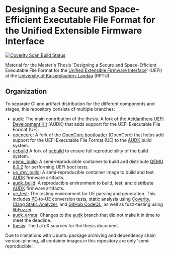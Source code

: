 # Designing a Secure and Space-Efficient Executable File Format for the Unified Extensible Firmware Interface

<a href="https://scan.coverity.com/projects/mhaeuser-mastersthesis">
  <img alt="Coverity Scan Build Status"
       src="https://scan.coverity.com/projects/28584/badge.svg"/>
</a>

Material for the Master's Thesis 'Designing a Secure and Space-Efficient Executable File Format for the [Unified Extensible Firmware Interface](https://uefi.org)' (UEFI) at the [University of Kaiserslautern-Landau](https://rptu.de) (RPTU).

## Organization

To separate CI and artifact distribution for the different components and stages, this repository consists of multiple branches:

* [audk](https://github.com/mhaeuser/MastersThesis/tree/audk): The main contribution of the thesis. A fork of the [Acidanthera UEFI Development Kit](https://github.com/acidanthera/audk) (AUDK) that adds support for the UEFI Executable File Format (UE).
* [opencore](https://github.com/mhaeuser/MastersThesis/tree/opencore): A fork of the [OpenCore bootloader](https://github.com/acidanthera/OpenCorePkg) (OpenCore) that helps add support for the UEFI Executable File Format (UE) to the [AUDK](https://github.com/mhaeuser/MastersThesis/tree/audk) build system.
* [ocbuild](https://github.com/mhaeuser/MastersThesis/tree/ocbuild) A fork of [ocbuild](https://github.com/acidanthera/ocbuild) to ensure full reproducibility of the build system.
* [qemu_build](https://github.com/mhaeuser/MastersThesis/tree/qemu_build): A semi-reproducible container to build and distribute [QEMU 8.0.2](https://download.qemu.org/qemu-8.0.2.tar.xz) for performing UEFI boot tests.
* [ue_dev_build](https://github.com/mhaeuser/MastersThesis/tree/ue_dev_build): A semi-reproducible container image to build and test [AUDK](https://github.com/mhaeuser/MastersThesis/tree/audk) firmware artifacts.
* [audk_build](https://github.com/mhaeuser/MastersThesis/tree/audk_build): A reproducible environment to build, test, and distribute [AUDK](https://github.com/mhaeuser/MastersThesis/tree/audk) firmware artifacts.
* [ue_test](https://github.com/mhaeuser/MastersThesis/tree/audk_build): The testing environment for UE parsing and generation. This includes [PE](https://learn.microsoft.com/en-us/windows/win32/debug/pe-format)-to-UE conversion tests, static analysis using [Coverity](https://scan.coverity.com), [Clang Static Analyzer](https://clang-analyzer.llvm.org), and [GitHub CodeQL](https://codeql.github.com), as well as fuzz-testing using [libFuzzer](https://llvm.org/docs/LibFuzzer.html).
* [audk_errata](https://github.com/mhaeuser/MastersThesis/tree/audk_errata): Changes to the [audk](https://github.com/mhaeuser/MastersThesis/tree/audk) branch that did not make it in time to meet the deadline.
* [thesis](https://github.com/mhaeuser/MastersThesis/tree/thesis): The LaTeX sources for the thesis document.

Due to limitations with Ubuntu package archiving and dependency chain version-pinning, all container images in this repository are only 'semi-reproducible'.